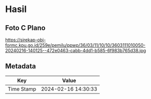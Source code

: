 # Hasil

## Foto C Plano

https://sirekap-obj-formc.kpu.go.id/259e/pemilu/ppwp/36/03/11/10/10/3603111010050-20240216-140125--472e0463-cabb-4dd1-b585-6f983b765d38.jpg


## Metadata

| Key        | Value               |
| ---------- | ------------------- |
| Time Stamp | 2024-02-16 14:30:33 |



